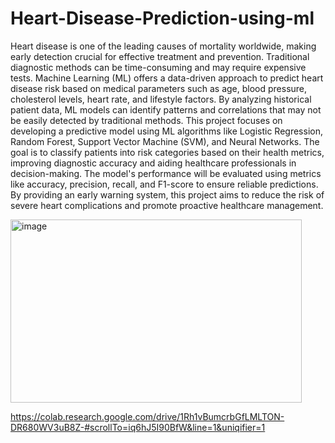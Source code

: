 # Heart-Disease-Prediction-using-ml
Heart disease is one of the leading causes of mortality worldwide, making early 
detection crucial for effective treatment and prevention. Traditional diagnostic 
methods can be time-consuming and may require expensive tests. Machine 
Learning (ML) offers a data-driven approach to predict heart disease risk based 
on medical parameters such as age, blood pressure, cholesterol levels, heart 
rate, and lifestyle factors. By analyzing historical patient data, ML models can 
identify patterns and correlations that may not be easily detected by 
traditional methods.
This project focuses on developing a predictive model using ML algorithms like 
Logistic Regression, Random Forest, Support Vector Machine (SVM), and 
Neural Networks. The goal is to classify patients into risk categories based on 
their health metrics, improving diagnostic accuracy and aiding healthcare 
professionals in decision-making.
The model's performance will be evaluated using metrics like accuracy, 
precision, recall, and F1-score to ensure reliable predictions. By providing an 
early warning system, this project aims to reduce the risk of severe heart 
complications and promote proactive healthcare management.

<img width="466" height="293" alt="image" src="https://github.com/user-attachments/assets/fe083239-7851-4e12-bf18-27b3c366b2b4" />

https://colab.research.google.com/drive/1Rh1vBumcrbGfLMLTON-DR680WV3uB8Z-#scrollTo=iq6hJ5I90BfW&line=1&uniqifier=1
